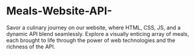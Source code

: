 # Meals-Website-API-
Savor a culinary journey on our website, where HTML, CSS, JS, and a dynamic API blend seamlessly. Explore a visually enticing array of meals, each brought to life through the power of web technologies and the richness of the API.
